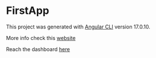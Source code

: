 # FirstApp

This project was generated with [Angular CLI](https://github.com/angular/angular-cli) version 17.0.10.

More info check this [website](https://app.netlify.com/sites/alex-canton-dev-blog/overview)

Reach the dashboard [here](https://angular-dashboard-test.netlify.app)